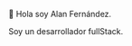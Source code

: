  👋 Hola soy Alan Fernández.
 
Soy un desarrollador fullStack.


<!---
fernandezAlan/fernandezAlan is a ✨ special ✨ repository because its `README.md` (this file) appears on your GitHub profile.
You can click the Preview link to take a look at your changes.
--->
